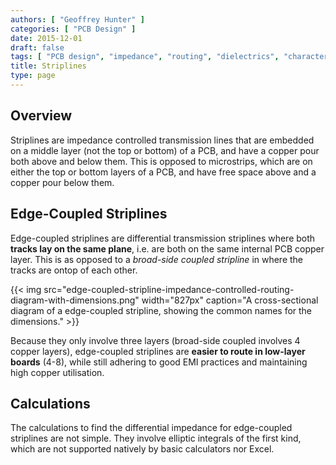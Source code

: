 ```yaml
---
authors: [ "Geoffrey Hunter" ]
categories: [ "PCB Design" ]
date: 2015-12-01
draft: false
tags: [ "PCB design", "impedance", "routing", "dielectrics", "characteristic impedance", "waveguides", "microstrips", "striplines" ]
title: Striplines
type: page
---
```


## Overview

Striplines are impedance controlled transmission lines that are embedded on a middle layer (not the top or bottom) of a PCB, and have a copper pour both above and below them. This is opposed to microstrips, which are on either the top or bottom layers of a PCB, and have free space above and a copper pour below them.

## Edge-Coupled Striplines

Edge-coupled striplines are differential transmission striplines where both **tracks lay on the same plane**, i.e. are both on the same internal PCB copper layer. This is as opposed to a _broad-side coupled stripline_ in where the tracks are ontop of each other.

{{< img src="edge-coupled-stripline-impedance-controlled-routing-diagram-with-dimensions.png" width="827px" caption="A cross-sectional diagram of a edge-coupled stripline, showing the common names for the dimensions."  >}}

Because they only involve three layers (broad-side coupled involves 4 copper layers), edge-coupled striplines are **easier to route in low-layer boards** (4-8), while still adhering to good EMI practices and maintaining high copper utilisation.

## Calculations

The calculations to find the differential impedance for edge-coupled striplines are not simple. They involve elliptic integrals of the first kind, which are not supported natively by basic calculators nor Excel.
